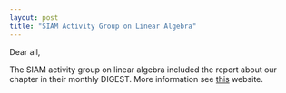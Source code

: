 ```yaml
---
layout: post
title: "SIAM Activity Group on Linear Algebra"
---
```


Dear all,

The SIAM activity group on linear algebra included the report about our
chapter in their monthly DIGEST. More information see [this] website.


[this]: http://siags.siam.org/siagla//2016/03/07/digest.html


